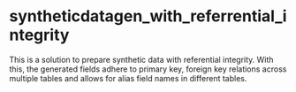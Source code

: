 # syntheticdatagen_with_referrential_integrity
This is a solution to prepare synthetic data with referential integrity. With this, the generated fields adhere to primary key, foreign key relations across multiple tables and allows for alias field names in different tables.
